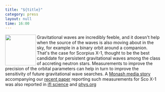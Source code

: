 ```yaml
---
title: "${title}"
category: press
layout: null
time: 16:00
---
```

<!-- converted from blosxom format post by dkg 22.1.2022 -->
<!-- added retroactively 2015 Jul 3 -->
<a href="http://phys.org/news/2014-06-gravitational.html"><img src="http://cdn.phys.org/newman/csz/news/800/2014/catchingagra.jpg" width="100" align="left"></a>
Gravitational waves are incredibly feeble, and it doesn't help when the
source of the waves is also moving about in the sky, for example in a binary
orbit around a companion. That's the case for Scorpius X-1, thought to be the
best candidate for persistent gravitational waves among the class of accreting
neutron stars. Measurements to improve the precision of the orbital parameters
can help in turn to improve the sensitivity of future gravitational wave 
searches. A 
<a href="http://monash.edu/news/show/catching-a-gravitational-wave">Monash media story</a> 
accompanying our 
<a href="http://iopscience.iop.org/0004-637X/781/1/14">recent paper</a> reporting such measurements for Sco X-1 was also reported in 
<a href="http://www.iflscience.com/physics/researchers-getting-closer-proving-gravitational-waves-neutron-stars">ifl science</a>
and
<a href="http://phys.org/news/2014-06-gravitational.html">phys.org</a>
